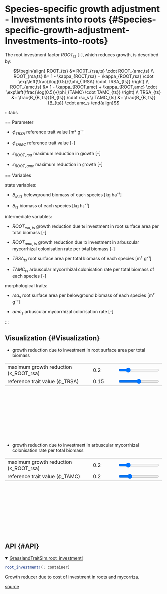 


# Species-specific growth adjustment - Investments into roots {#Species-specific-growth-adjustment-Investments-into-roots}
<script setup>
    import { onMounted } from 'vue';
    import { RSACostsPlot, AMCCostsPlot } from './d3_plots/RootCosts.js';
    onMounted(() => { RSACostsPlot(); AMCCostsPlot(); });
</script>


The root investment factor $ROOT_{ts}$ [-], which reduces growth, is described by:

$$\begin{align}
    ROOT_{ts} &= ROOT_{rsa,ts} \cdot ROOT_{amc,ts} \\
    ROOT_{rsa,ts} &= 1 - \kappa_{ROOT,rsa} + \kappa_{ROOT,rsa} \cdot \exp\left(\frac{\log(0.5)}{\phi_{TRSA} \cdot TRSA_{ts}} \right) \\
    ROOT_{amc,ts} &= 1 - \kappa_{ROOT,amc} + \kappa_{ROOT,amc} \cdot \exp\left(\frac{\log(0.5)}{\phi_{TAMC} \cdot TAMC_{ts}} \right) \\
    TRSA_{ts} &= \frac{B_{B, ts}}{B_{ts}} \cdot  rsa_s \\
    TAMC_{ts} &= \frac{B_{B, ts}}{B_{ts}} \cdot  amc_s  
\end{align}$$

:::tabs

== Parameter
- $\phi_{TRSA}$ reference trait value [m² g⁻¹]
  
- $\phi_{TAMC}$ reference trait value [-]
  
- $\kappa_{ROOT,rsa}$ maximum reduction in growth [-]
  
- $\kappa_{ROOT,amc}$ maximum reduction in growth [-]
  

== Variables

state variables:
- $B_{B, ts}$ belowground biomass of each species [kg ha⁻¹]
  
- $B_{ts}$ biomass of each species [kg ha⁻¹]
  

intermediate variables:
- $ROOT_{rsa,ts}$ growth reduction due to investment in root surface area per total biomass [-]
  
- $ROOT_{amc,ts}$ growth reduction due to investment in arbuscular mycorrhizal colonisation rate per total biomass [-]
  
- $TRSA_{ts}$ root surface area per total biomass of each species [m² g⁻¹] 
  
- $TAMC_{ts}$ arbuscular mycorrhizal colonisation rate per total biomass of each species [-] 
  

morphological traits:
- $rsa_s$ root surface area per belowground biomass of each species [m² g⁻¹]
  
- $amc_s$ arbuscular mycorrhizal colonisation rate [-]
  

:::

## Visualization {#Visualization}
- growth reduction due to investment in root surface area per total biomass
  
<table>
    <colgroup>
       <col>
       <col width="80px">
       <col>
    </colgroup>
    <tbody>
    <tr>
        <td>maximum growth reduction (κ_ROOT_rsa)</td>
        <td><span id="κ_rsa-value">0.2</span></td>
        <td><input type="range" id="κ_rsa" min="0.0" max="1" step="0.01" value="0.2" class="input_rsa_cost_graph"></td>
    </tr>
    <tr>
        <td>reference trait value (ϕ_TRSA)</td>
        <td><span id="ϕ_TRSA-value">0.15</span></td>
        <td><input type="range" id="ϕ_TRSA" min="0.05" max="0.25" step="0.05" value="0.15" class="input_rsa_cost_graph"></td>
    </tr>
    </tbody>
</table>
<svg id="rsa_cost_graph"></svg>

- growth reduction due to investment in arbuscular mycorrhizal colonisation rate per total biomass
  
<table>
    <colgroup>
       <col>
       <col width="80px">
       <col>
    </colgroup>
    <tbody>
    <tr>
        <td>maximum growth reduction (κ_ROOT_rsa)</td>
        <td><span id="κ_amc-value">0.2</span></td>
        <td><input type="range" id="κ_amc" min="0.0" max="1" step="0.01" value="0.2" class="input_amc_cost_graph"></td>
    </tr>
    <tr>
        <td>reference trait value (ϕ_TAMC)</td>
        <td><span id="ϕ_TAMC-value">0.2</span></td>
        <td><input type="range" id="ϕ_TAMC" min="0.1" max="0.5" step="0.05" value="0.2" class="input_amc_cost_graph"></td>
    </tr>
    </tbody>
</table>
<svg id="amc_cost_graph"></svg>


## API {#API}
<details class='jldocstring custom-block' open>
<summary><a id='GrasslandTraitSim.root_investment!' href='#GrasslandTraitSim.root_investment!'><span class="jlbinding">GrasslandTraitSim.root_investment!</span></a> <Badge type="info" class="jlObjectType jlFunction" text="Function" /></summary>



```julia
root_investment!(; container)

```


Growth reducer due to cost of investment in roots and mycorriza.


<Badge type="info" class="source-link" text="source"><a href="https://github.com/FelixNoessler/GrasslandTraitSim.jl/blob/95dfc85525ff6ba5d69ef0c4ffbd50ee9d9825b3/src/3_biomass/1_growth/6_root_investment.jl#L1" target="_blank" rel="noreferrer">source</a></Badge>

</details>

